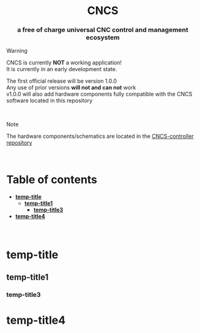 <h1 align="center">CNCS</h1>
<h3 align="center">a free of charge universal CNC control and management ecosystem</h3>

> [!WARNING]  
> CNCS is currently **NOT** a working application!\
> It is currently in an early development state.
>
> The first official release will be version 1.0.0\
> Any use of prior versions **will not and can not** work\
> v1.0.0 will also add hardware components fully compatible with the CNCS software located in this repository

<br>

> [!NOTE]  
> The hardware components/schematics are located in the [CNCS-controller repository](https://github.com/leonrieger/CNCS-controller)

<br>

<h1>Table of contents</h1>
<h4>

- [temp-title](#temp-title)
  - [temp-title1](#temp-title1)
    - [temp-title3](#temp-title3)
- [temp-title4](#temp-title4)

</h4>
<br>




# temp-title
## temp-title1
### temp-title3
# temp-title4
